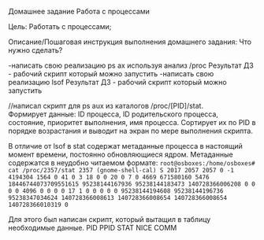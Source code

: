 Домашнее задание
Работа с процессами

Цель:
Работать с процессами;

Описание/Пошаговая инструкция выполнения домашнего задания:
Что нужно сделать?

-написать свою реализацию ps ax используя анализ /proc
Результат ДЗ - рабочий скрипт который можно запустить
-написать свою реализацию lsof
Результат ДЗ - рабочий скрипт который можно запустить

//написал скрипт для ps aux из каталогов /proc/[PID]/stat.  
Формирует данные: ID процесса, ID родительского процесса, состояние, приоритет выполнения, имя процесса. Сортирует их по PID в порядке возрастания и выводит на экран по мере выполнения скрипта.

В отличие от lsof в stat содержат метаданные процесса в настоящий момент времени, постоянно обновляющиеся ядром. Метаданные содержатся в неудобно читаемом формате: 
`root@osboxes:/home/osboxes# cat /proc/2357/stat
2357 (gnome-shell-cal) S 2017 2057 2057 0 -1 4194304 1564 0 41 0 3 18 0 0 20 0 7 0 4669 671580160 5476 18446744073709551615 95238144167936 95238144183473 140728366006208 0 0 0 0 4096 0 0 0 0 17 1 0 0 0 0 0 95238144194608 95238144196736 95238347034624 140728366008613 140728366008654 140728366008654 140728366010319 0`

Для этого был написан скрипт, который вытащил в таблицу необходимые данные. PID PPID STAT NICE COMM
